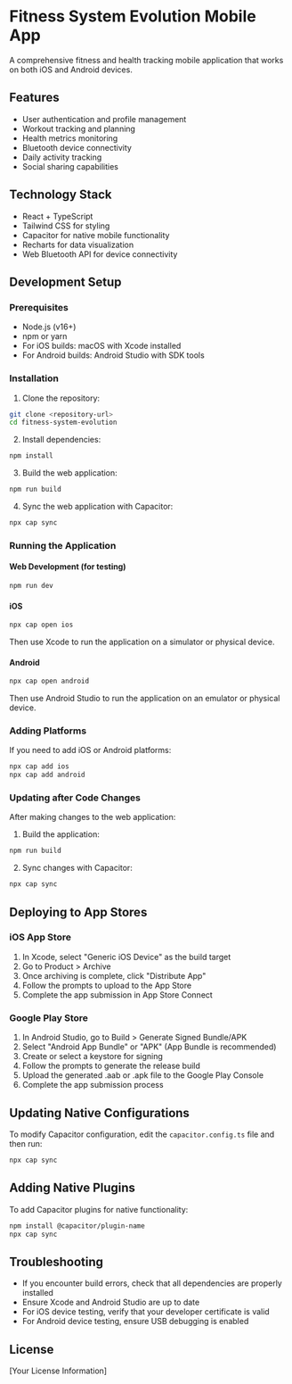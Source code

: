 
# Fitness System Evolution Mobile App

A comprehensive fitness and health tracking mobile application that works on both iOS and Android devices.

## Features

- User authentication and profile management
- Workout tracking and planning
- Health metrics monitoring
- Bluetooth device connectivity
- Daily activity tracking
- Social sharing capabilities

## Technology Stack

- React + TypeScript
- Tailwind CSS for styling
- Capacitor for native mobile functionality
- Recharts for data visualization
- Web Bluetooth API for device connectivity

## Development Setup

### Prerequisites

- Node.js (v16+)
- npm or yarn
- For iOS builds: macOS with Xcode installed
- For Android builds: Android Studio with SDK tools

### Installation

1. Clone the repository:
```bash
git clone <repository-url>
cd fitness-system-evolution
```

2. Install dependencies:
```bash
npm install
```

3. Build the web application:
```bash
npm run build
```

4. Sync the web application with Capacitor:
```bash
npx cap sync
```

### Running the Application

#### Web Development (for testing)
```bash
npm run dev
```

#### iOS
```bash
npx cap open ios
```
Then use Xcode to run the application on a simulator or physical device.

#### Android
```bash
npx cap open android
```
Then use Android Studio to run the application on an emulator or physical device.

### Adding Platforms

If you need to add iOS or Android platforms:

```bash
npx cap add ios
npx cap add android
```

### Updating after Code Changes

After making changes to the web application:

1. Build the application:
```bash
npm run build
```

2. Sync changes with Capacitor:
```bash
npx cap sync
```

## Deploying to App Stores

### iOS App Store

1. In Xcode, select "Generic iOS Device" as the build target
2. Go to Product > Archive
3. Once archiving is complete, click "Distribute App"
4. Follow the prompts to upload to the App Store
5. Complete the app submission in App Store Connect

### Google Play Store

1. In Android Studio, go to Build > Generate Signed Bundle/APK
2. Select "Android App Bundle" or "APK" (App Bundle is recommended)
3. Create or select a keystore for signing
4. Follow the prompts to generate the release build
5. Upload the generated .aab or .apk file to the Google Play Console
6. Complete the app submission process

## Updating Native Configurations

To modify Capacitor configuration, edit the `capacitor.config.ts` file and then run:

```bash
npx cap sync
```

## Adding Native Plugins

To add Capacitor plugins for native functionality:

```bash
npm install @capacitor/plugin-name
npx cap sync
```

## Troubleshooting

- If you encounter build errors, check that all dependencies are properly installed
- Ensure Xcode and Android Studio are up to date
- For iOS device testing, verify that your developer certificate is valid
- For Android device testing, ensure USB debugging is enabled

## License

[Your License Information]

